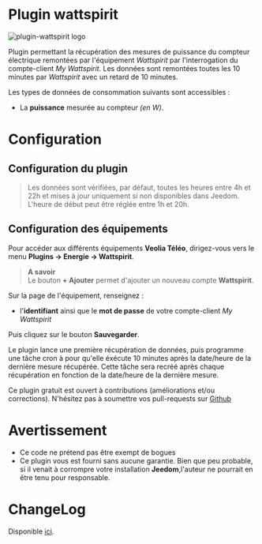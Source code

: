 # Plugin wattspirit

![plugin-wattspirit logo](https://aegis940.github.io/plugin-wattspirit/assets/images/logo.png)

Plugin permettant la récupération des mesures de puissance du compteur électrique remontées par l'équipement *Wattspirit* par l'interrogation du compte-client *My Wattspirit*. Les données sont remontées toutes les 10 minutes par *Wattspirit* avec un retard de 10 minutes. 

Les types de données de consommation suivants sont accessibles :
- La **puissance** mesurée au compteur *(en W)*.

# Configuration

## Configuration du plugin

> Les données sont vérifiées, par défaut, toutes les heures entre 4h et 22h et mises à jour uniquement si non disponibles dans Jeedom. L'heure de début peut être réglée entre 1h et 20h.

## Configuration des équipements

Pour accéder aux différents équipements **Veolia Téléo**, dirigez-vous vers le menu **Plugins → Energie → Wattspirit**.

> **A savoir**    
> Le bouton **+ Ajouter** permet d'ajouter un nouveau compte **Wattspirit**.

Sur la page de l'équipement, renseignez :

- l'**identifiant** ainsi que le **mot de passe** de votre compte-client *My Wattspirit* 

Puis cliquez sur le bouton **Sauvegarder**.

Le plugin lance une première récupération de données, puis programme une tâche cron à pour qu'elle éxécute 10 minutes après la date/heure de la dernière mesure récupérée. Cette tâche sera recréé après chaque récupération en fonction de la date/heure de la dernière mesure.

Ce plugin gratuit est ouvert à contributions (améliorations et/ou corrections). N'hésitez pas à soumettre vos pull-requests sur <a href="https://github.com/Aegis940/plugin-wattspirit" target="_blank">Github</a>

# Avertissement
- Ce code ne prétend pas être exempt de bogues
- Ce plugin vous est fourni sans aucune garantie. Bien que peu probable, si il venait à corrompre votre installation **Jeedom**,l'auteur ne pourrait en être tenu pour responsable.

# ChangeLog
Disponible [ici](./changelog.md).
